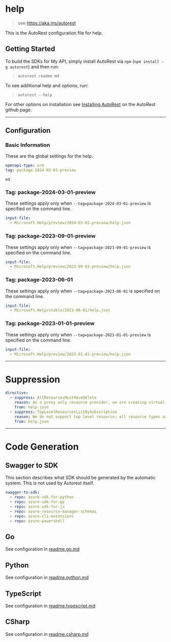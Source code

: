 # help

> see https://aka.ms/autorest

This is the AutoRest configuration file for help.

## Getting Started

To build the SDKs for My API, simply install AutoRest via `npm` (`npm install -g autorest`) and then run:

> `autorest readme.md`

To see additional help and options, run:

> `autorest --help`

For other options on installation see [Installing AutoRest](https://aka.ms/autorest/install) on the AutoRest github page.

---

## Configuration

### Basic Information

These are the global settings for the help.

``` yaml
openapi-type: arm
tag: package-2024-03-01-preview
```

`ed`


### Tag: package-2024-03-01-preview

These settings apply only when `--tag=package-2024-03-01-preview` is specified on the command line.

``` yaml $(tag) == 'package-2024-03-01-preview'
input-file:
  - Microsoft.Help/preview/2024-03-01-preview/help.json
```
### Tag: package-2023-09-01-preview

These settings apply only when `--tag=package-2023-09-01-preview` is specified on the command line.

``` yaml $(tag) == 'package-2023-09-01-preview'
input-file:
  - Microsoft.Help/preview/2023-09-01-preview/help.json
```

### Tag: package-2023-06-01

These settings apply only when `--tag=package-2023-06-01` is specified on the command line.

``` yaml $(tag) == 'package-2023-06-01'
input-file:
  - Microsoft.Help/stable/2023-06-01/help.json
```

### Tag: package-2023-01-01-preview

These settings apply only when `--tag=package-2023-01-01-preview` is specified on the command line.

``` yaml $(tag) == 'package-2023-01-01-preview'
input-file:
  - Microsoft.Help/preview/2023-01-01-preview/help.json
```

---

# Suppression

``` yaml
directive:
  - suppress: AllResourcesMustHaveDelete
    reason: As a proxy only resource provider, we are creating virtual diagnostic solutions on existing resources instead of actually creating an resource. Thus, we do not support delete operation for our resource type.
    from: help.json
  - suppress: TopLevelResourcesListBySubscription
    reason: We do not support top level resource; all resource types are virtual proxy only resource types. For instance, an example request path for diagnostics could be subscriptions/mySubscription/resourcegroups/myresourceGroup/providers/Microsoft.KeyVault/vaults/test-keyvault-non-read/providers/Microsoft.Help/diagnostics/VMNotWorkingInsight.
    from: help.json
```

---

# Code Generation

## Swagger to SDK

This section describes what SDK should be generated by the automatic system.
This is not used by Autorest itself.

``` yaml $(swagger-to-sdk)
swagger-to-sdk:
  - repo: azure-sdk-for-python
  - repo: azure-sdk-for-go
  - repo: azure-sdk-for-js
  - repo: azure-resource-manager-schemas
  - repo: azure-cli-extensions
  - repo: azure-powershell
```

## Go

See configuration in [readme.go.md](./readme.go.md)

## Python

See configuration in [readme.python.md](./readme.python.md)

## TypeScript

See configuration in [readme.typescript.md](./readme.typescript.md)

## CSharp

See configuration in [readme.csharp.md](./readme.csharp.md)
